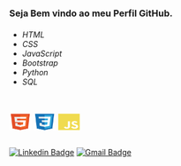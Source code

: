 <h3>Seja Bem vindo ao meu Perfil GitHub.</h3>

<h6>
  <ul>
    <li>HTML</li>
    <li>CSS</li>
    <li>JavaScript</li>
    <li>Bootstrap</li>
    <li>Python</li>
    <li>SQL</li>
  </ul>
</h6> 
<div align="left" valign="top">
<br/>
  <img align="center" alt="HTML" height="30" width="40" src="https://raw.githubusercontent.com/devicons/devicon/master/icons/html5/html5-original.svg">
  <img align="center" alt="CSS" height="30" width="40" src="https://raw.githubusercontent.com/devicons/devicon/master/icons/css3/css3-original.svg">
  <img align="center" alt="Js" height="30" width="40" src="https://raw.githubusercontent.com/devicons/devicon/master/icons/javascript/javascript-plain.svg">
<br/><br/>

[![Linkedin Badge](https://img.shields.io/badge/-Raphael%20Souza-6633cc?style=flat-square&logo=Linkedin&logoColor=white&link=https://www.linkedin.com/in/raphael-souza-196742123/)](https://www.linkedin.com/in/raphael-souza-196742123/) 
[![Gmail Badge](https://img.shields.io/badge/-raphaelstc@gmail.com-6633cc?style=flat-square&logo=Gmail&logoColor=white&link=mailto:raphaelstc@gmail.com)](mailto:raphaelstc@gmail.com)

</div>
